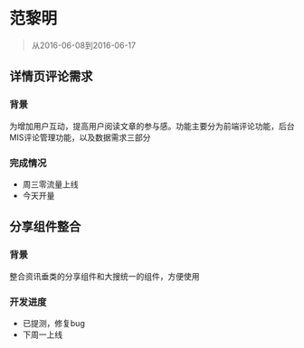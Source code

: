 # 范黎明

> 从2016-06-08到2016-06-17

## 详情页评论需求

### 背景

为增加用户互动，提高用户阅读文章的参与感。功能主要分为前端评论功能，后台MIS评论管理功能，以及数据需求三部分

### 完成情况

* 周三零流量上线
* 今天开量


## 分享组件整合

### 背景

整合资讯垂类的分享组件和大搜统一的组件，方便使用

### 开发进度

* 已提测，修复bug
* 下周一上线
